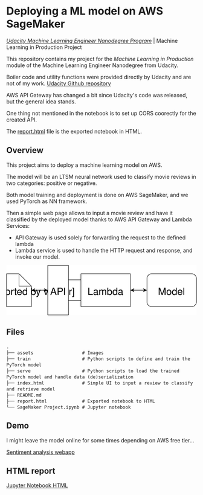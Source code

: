# Deploying a ML model on AWS SageMaker
[*Udacity Machine Learning Engineer Nanodegree Program*](https://www.udacity.com/course/machine-learning-engineer-nanodegree--nd009t) | Machine Learning in Production Project

This repository contains my project for the *Machine Learning in Production* module of the Machine Learning Engineer Nanodegree from Udacity.

Boiler code and utility functions were provided directly by Udacity and are not of my work.
[Udacity Github repository](https://github.com/udacity/sagemaker-deployment)

AWS API Gateway has changed a bit since Udacity's code was released, but the general idea stands.

One thing not mentioned in the notebook is to set up CORS coorectly for the created API.

The [report.html](./report.html) file is the exported notebook in HTML.

## Overview

This project aims to deploy a machine learning model on AWS.

The model will be an LTSM neural network used to classify movie reviews in two categories: positive or negative.

Both model training and deployment is done on AWS SageMaker, and we used PyTorch as NN framework.

Then a simple web page allows to input a movie review and have it classified by the deployed model thanks to AWS API Gateway and Lambda Services:

* API Gateway is used solely for forwarding the request to the defined lambda
* Lambda service is used to handle the HTTP request and response, and invoke our model.
    
![App <-> API <-> Lambda <-> Model](./assets/Web%20App%20Diagram.svg)

## Files

    .
    ├── assets                  # Images
    ├── train                   # Python scripts to define and train the PyTorch model
    ├── serve                   # Python scripts to load the trained PyTorch model and handle data (de)serialization
    ├── index.html              # Simple UI to input a review to classify and retrieve model
    ├── README.md
    ├── report.html             # Exported notebook to HTML
    └── SageMaker Project.ipynb # Jupyter notebook


## Demo

I might leave the model online for some times depending on AWS free tier...

[Sentiment analysis webapp](https://bmaingret.github.io/sentiment-analysis-webapp/)

## HTML report

[Jupyter Notebook HTML](https://bmaingret.github.io/sentiment-analysis-webapp/report.html)
